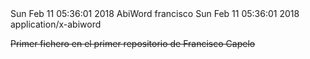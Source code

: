 <?xml version="1.0" encoding="UTF-8"?>
<!DOCTYPE abiword PUBLIC "-//ABISOURCE//DTD AWML 1.0 Strict//EN" "http://www.abisource.com/awml.dtd">
<abiword template="false" xmlns:ct="http://www.abisource.com/changetracking.dtd" xmlns:fo="http://www.w3.org/1999/XSL/Format" xmlns:svg="http://www.w3.org/2000/svg" xid-max="2" xmlns:dc="http://purl.org/dc/elements/1.1/" styles="unlocked" fileformat="1.1" xmlns:math="http://www.w3.org/1998/Math/MathML" xmlns:awml="http://www.abisource.com/awml.dtd" xmlns="http://www.abisource.com/awml.dtd" xmlns:xlink="http://www.w3.org/1999/xlink" version="1.9.1" xml:space="preserve" props="dom-dir:ltr; document-footnote-restart-section:0; document-endnote-type:numeric; document-endnote-place-enddoc:1; document-endnote-initial:1; lang:es-ES; document-endnote-restart-section:0; document-footnote-restart-page:0; document-footnote-type:numeric; document-footnote-initial:1; document-endnote-place-endsection:0">
<!-- ======================================================================== -->
<!-- This file is an AbiWord document.                                        -->
<!-- AbiWord is a free, Open Source word processor.                           -->
<!-- More information about AbiWord is available at http://www.abisource.com/ -->
<!-- You should not edit this file by hand.                                   -->
<!-- ======================================================================== -->

<metadata>
<m key="abiword.date_last_changed">Sun Feb 11 05:36:01 2018
</m>
<m key="abiword.generator">AbiWord</m>
<m key="dc.creator">francisco</m>
<m key="dc.date">Sun Feb 11 05:36:01 2018
</m>
<m key="dc.format">application/x-abiword</m>
</metadata>
<rdf>
</rdf>
<history version="1" edit-time="84" last-saved="1518323761" uid="ddc4ffa8-0ee4-11e8-87e0-995e0a0bfaad">
<version id="1" started="1518323761" uid="10325de6-0ee5-11e8-87e0-995e0a0bfaad" auto="0" top-xid="2"/>
</history>
<styles>
<s type="P" name="Normal" followedby="Current Settings" props="font-family:Times New Roman; margin-top:0pt; color:000000; margin-left:0pt; text-position:normal; widows:2; font-style:normal; text-indent:0in; font-variant:normal; font-weight:normal; margin-right:0pt; font-size:12pt; text-decoration:none; margin-bottom:0pt; line-height:1.0; bgcolor:transparent; text-align:left; font-stretch:normal"/>
</styles>
<pagesize pagetype="A4" orientation="portrait" width="210.000000" height="297.000000" units="mm" page-scale="1.000000"/>
<section xid="1" props="page-margin-footer:0.5000in; page-margin-header:0.5000in; page-margin-right:1.0000in; page-margin-left:1.0000in; page-margin-top:1.0000in; page-margin-bottom:1.0000in">
<p style="Normal" xid="2"><c>Primer fichero en el primer repositorio de Francisco Capelo</c></p>
</section>
</abiword>
